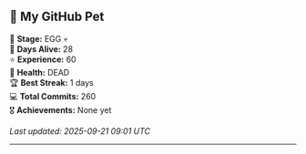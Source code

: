 ## 🐾 My GitHub Pet

🥚 **Stage:** EGG 💀  
📅 **Days Alive:** 28  
⭐ **Experience:** 60  
💓 **Health:** DEAD  
🏆 **Best Streak:** 1 days  
💻 **Total Commits:** 260  
🎖️ **Achievements:** None yet  

*Last updated: 2025-09-21 09:01 UTC*

---
